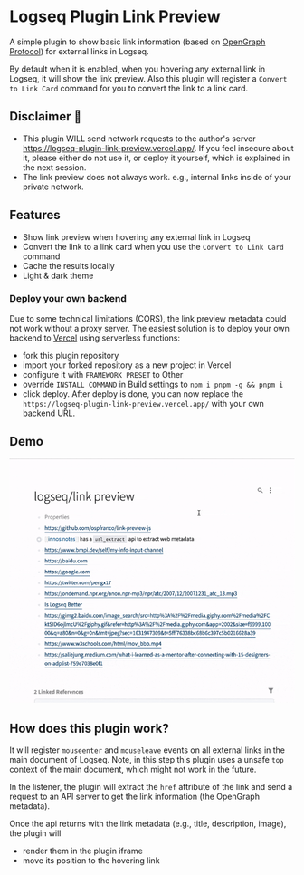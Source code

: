 # Logseq Plugin Link Preview

A simple plugin to show basic link information (based on [OpenGraph Protocol](https://ogp.me/)) for external links in Logseq.

By default when it is enabled, when you hovering any external link in Logseq, it will show the link preview.
Also this plugin will register a `Convert to Link Card` command for you to convert the link to a link card.

## Disclaimer 🚨

- This plugin WILL send network requests to the author's server https://logseq-plugin-link-preview.vercel.app/. If you feel insecure about it, please either do not use it, or deploy it yourself, which is explained in the next session.
- The link preview does not always work. e.g., internal links inside of your private network.

## Features

- Show link preview when hovering any external link in Logseq
- Convert the link to a link card when you use the `Convert to Link Card` command
- Cache the results locally
- Light & dark theme

### Deploy your own backend

Due to some technical limitations (CORS), the link preview metadata could not work without a proxy server.
The easiest solution is to deploy your own backend to [Vercel](https://vercel.com/) using serverless functions:

- fork this plugin repository
- import your forked repository as a new project in Vercel
- configure it with `FRAMEWORK PRESET` to Other
- override `INSTALL COMMAND` in Build settings to `npm i pnpm -g && pnpm i`
- click deploy. After deploy is done, you can now replace the `https://logseq-plugin-link-preview.vercel.app/` with your own backend URL.

## Demo

![](./demo.gif)

## How does this plugin work?

It will register `mouseenter` and `mouseleave` events on all external links in the main document of Logseq. Note, in this step this plugin uses a unsafe `top` context of the main document, which might not work in the future.

In the listener, the plugin will extract the `href` attribute of the link and send a request to an API server to get the link information (the OpenGraph metadata).

Once the api returns with the link metadata (e.g., title, description, image), the plugin will

- render them in the plugin iframe
- move its position to the hovering link
